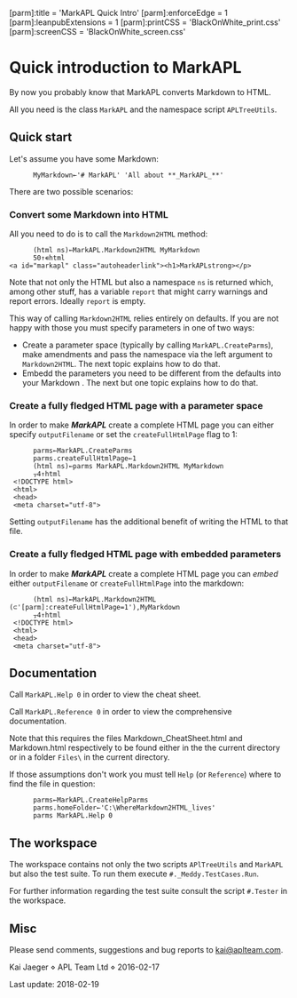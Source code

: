 [parm]:title             = 'MarkAPL Quick Intro'
[parm]:enforceEdge       = 1
[parm]:leanpubExtensions = 1
[parm]:printCSS          = 'BlackOnWhite_print.css'
[parm]:screenCSS         = 'BlackOnWhite_screen.css'



Quick introduction to MarkAPL
=============================

By now you probably know that MarkAPL converts Markdown to HTML.

All you need is the class `MarkAPL` and the namespace script `APLTreeUtils`.


Quick start
----------


Let's assume you have some Markdown:

~~~
      MyMarkdown←'# MarkAPL' 'All about **_MarkAPL_**'
~~~

There are two possible scenarios:


### Convert some Markdown into HTML

All you need to do is to call the `Markdown2HTML` method:

~~~
      (html ns)←MarkAPL.Markdown2HTML MyMarkdown
      50↑∊html
<a id="markapl" class="autoheaderlink"><h1>MarkAPLstrong></p>
~~~

Note that not only the HTML but also a namespace `ns` is returned which, among other stuff, has a variable `report` that might carry warnings and report errors. Ideally `report` is empty.

This way of calling `Markdown2HTML` relies entirely on defaults. If you are not happy with those you must specify parameters in one of two ways:

* Create a parameter space (typically by calling `MarkAPL.CreateParms`), make amendments and pass the namespace via the left argument to `Markdown2HTML`. The next topic explains how to do that.
* Embedd the parameters you need to be different from the defaults into your Markdown . The next but one topic explains how to do that.


### Create a fully fledged HTML page with a parameter space

In order to make **_MarkAPL_** create a complete HTML page you can either specify `outputFilename` or set the `createFullHtmlPage` flag to 1:

~~~
      parms←MarkAPL.CreateParms
      parms.createFullHtmlPage←1
      (html ns)←parms MarkAPL.Markdown2HTML MyMarkdown
      ⍪4↑html
 <!DOCTYPE html>        
 <html>                 
 <head>                 
 <meta charset="utf-8"> 
~~~

Setting `outputFilename` has the additional benefit of writing the HTML to that file. 


### Create a fully fledged HTML page with embedded parameters

In order to make **_MarkAPL_** create a complete HTML page you can _embed_ either `outputFilename` or `createFullHtmlPage` into the markdown:

~~~
      (html ns)←MarkAPL.Markdown2HTML (⊂'[parm]:createFullHtmlPage=1'),MyMarkdown
      ⍪4↑html
 <!DOCTYPE html>        
 <html>                 
 <head>                 
 <meta charset="utf-8"> 
~~~



Documentation
------------

Call `MarkAPL.Help 0` in order to view the cheat sheet.

Call `MarkAPL.Reference 0` in order to view the comprehensive documentation.

Note that this requires the files Markdown_CheatSheet.html and Markdown.html respectively to be found either in the the current directory or in a folder `Files\` in the current directory.

If those assumptions don't work you must tell `Help` (or `Reference`) where to find the file in question:

~~~
      parms←MarkAPL.CreateHelpParms
      parms.homeFolder←'C:\WhereMarkdown2HTML_lives'
      parms MarkAPL.Help 0
~~~


The workspace
-------------

The workspace contains not only the two scripts `APlTreeUtils` and `MarkAPL` but also the test suite. To run them execute `#._Meddy.TestCases.Run`. 

For further information regarding the test suite consult the script `#.Tester` in the workspace.


Misc
----

Please send comments, suggestions and bug reports to kai@aplteam.com.   

Kai Jaeger ⋄ APL Team Ltd ⋄ 2016-02-17

Last update: 2018-02-19